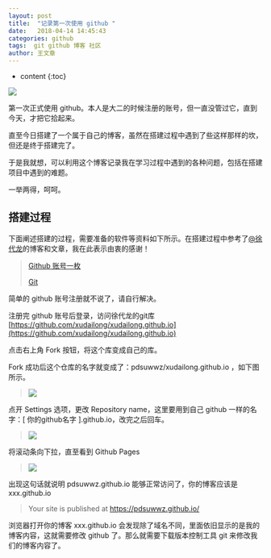```yaml
---
layout: post
title:  "记录第一次使用 github "
date:   2018-04-14 14:45:43
categories: github
tags:  git github 博客 社区
author: 王文章
---
```


* content
{:toc}

![](https://i.loli.net/2018/04/21/5ada93bfd7ab1.png)

第一次正式使用 github。本人是大二的时候注册的账号，但一直没管过它，直到今天，才把它拾起来。

直至今日搭建了一个属于自己的博客，虽然在搭建过程中遇到了些这样那样的坎，但还是终于搭建完了。

于是我就想，可以利用这个博客记录我在学习过程中遇到的各种问题，包括在搭建项目中遇到的难题。

一举两得，呵呵。





## 搭建过程

下面阐述搭建的过程，需要准备的软件等资料如下所示。在搭建过程中参考了[@徐代龙](https://blog.csdn.net/xudailong_blog)的博客和文章，我在此表示由衷的感谢！

> [Github 账号一枚](https://github.com/ "github")
>
> [Git](https://git-scm.com/ "git")

简单的 github 账号注册就不说了，请自行解决。

注册完 github 账号后登录，访问徐代龙的git库[https://github.com/xudailong/xudailong.github.io](https://github.com/xudailong/xudailong.github.io)

点击右上角 Fork 按钮，将这个库变成自己的库。

Fork 成功后这个仓库的名字就变成了：pdsuwwz/xudailong.github.io ，如下图所示。

> ![](https://i.imgur.com/DheH0Y1.jpg)

点开 Settings 选项，更改 Repository name，这里要用到自己 github 一样的名字：[ 你的github名字 ].github.io，改完之后回车。

> ![](https://i.imgur.com/ftXX6g2.jpg)

将滚动条向下拉，直至看到 Github Pages

> ![](https://i.imgur.com/cpGAhYS.jpg)

出现这句话就说明 pdsuwwz.github.io 能够正常访问了，你的博客应该是 xxx.github.io

> Your site is published at https://pdsuwwz.github.io/

浏览器打开你的博客 xxx.github.io 会发现除了域名不同，里面依旧显示的是我的博客内容，这就需要修改 github 了。那么就需要下载版本控制工具 git 来修改我们的博客内容了。


